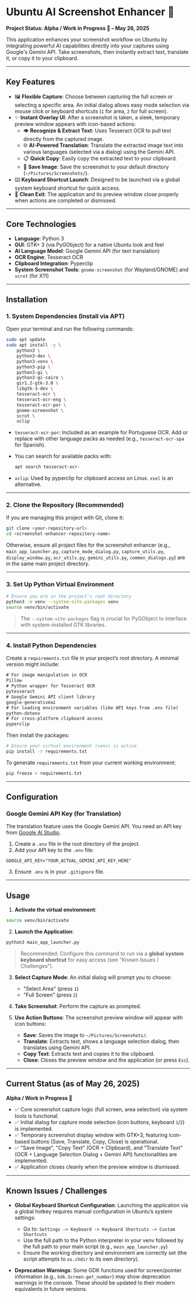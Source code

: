 # Ubuntu AI Screenshot Enhancer 🚀  
**Project Status: Alpha / Work in Progress 🚧 – May 26, 2025**

This application enhances your screenshot workflow on Ubuntu by integrating powerful AI capabilities directly into your captures using Google's Gemini API. Take screenshots, then instantly extract text, translate it, or copy it to your clipboard.

---

## Key Features

- 🖼️ **Flexible Capture**: Choose between capturing the full screen or selecting a specific area. An initial dialog allows easy mode selection via mouse click or keyboard shortcuts (`1` for area, `2` for full screen).
- ✨ **Instant Overlay UI**: After a screenshot is taken, a sleek, temporary preview window appears with icon-based actions:
  - 👁️ **Recognize & Extract Text**: Uses Tesseract OCR to pull text directly from the captured image.
  - 🌐 **AI-Powered Translation**: Translate the extracted image text into various languages (selected via a dialog) using the Gemini API.
  - 📋 **Quick Copy**: Easily copy the extracted text to your clipboard.
  - 💾 **Save Image**: Save the screenshot to your default directory (`~/Pictures/Screenshots/`).
- ⌨️ **Keyboard Shortcut Launch**: Designed to be launched via a global system keyboard shortcut for quick access.
- 🚪 **Clean Exit**: The application and its preview window close properly when actions are completed or dismissed.

---

## Core Technologies

- **Language**: Python 3  
- **GUI**: GTK+ 3 (via PyGObject) for a native Ubuntu look and feel  
- **AI Language Model**: Google Gemini API (for text translation)  
- **OCR Engine**: Tesseract OCR  
- **Clipboard Integration**: Pyperclip  
- **System Screenshot Tools**: `gnome-screenshot` (for Wayland/GNOME) and `scrot` (for X11)

---

## Installation

### 1. System Dependencies (Install via APT)

Open your terminal and run the following commands:

```bash
sudo apt update
sudo apt install -y \
    python3 \
    python3-dev \
    python3-venv \
    python3-pip \
    python3-gi \
    python3-gi-cairo \
    gir1.2-gtk-3.0 \
    libgtk-3-dev \
    tesseract-ocr \
    tesseract-ocr-eng \
    tesseract-ocr-por \
    gnome-screenshot \
    scrot \
    xclip
````

* `tesseract-ocr-por`: Included as an example for Portuguese OCR. Add or replace with other language packs as needed (e.g., `tesseract-ocr-spa` for Spanish).
* You can search for available packs with:

  ```bash
  apt search tesseract-ocr-
  ```
* `xclip`: Used by pyperclip for clipboard access on Linux. `xsel` is an alternative.

---

### 2. Clone the Repository (Recommended)

If you are managing this project with Git, clone it:

```bash
git clone <your-repository-url>
cd <screenshot-enhancer-repository-name>
```

Otherwise, ensure all project files for the screenshot enhancer (e.g., `main_app_launcher.py`, `capture_mode_dialog.py`, `capture_utils.py`, `display_window.py`, `ocr_utils.py`, `gemini_utils.py`, `common_dialogs.py`) are in the same main project directory.

---

### 3. Set Up Python Virtual Environment

```bash
# Ensure you are in the project's root directory
python3 -m venv --system-site-packages venv
source venv/bin/activate
```

> The `--system-site-packages` flag is crucial for PyGObject to interface with system-installed GTK libraries.

---

### 4. Install Python Dependencies

Create a `requirements.txt` file in your project’s root directory. A minimal version might include:

```txt
# For image manipulation in OCR
Pillow
# Python wrapper for Tesseract OCR
pytesseract
# Google Gemini API client library
google-generativeai
# For loading environment variables (like API keys from .env file)
python-dotenv
# For cross-platform clipboard access
pyperclip
```

Then install the packages:

```bash
# Ensure your virtual environment (venv) is active
pip install -r requirements.txt
```

To generate `requirements.txt` from your current working environment:

```bash
pip freeze > requirements.txt
```

---

## Configuration

### Google Gemini API Key (for Translation)

The translation feature uses the Google Gemini API. You need an API key from [Google AI Studio](https://makersuite.google.com/).

1. Create a `.env` file in the root directory of the project.
2. Add your API key to the `.env` file:

```env
GOOGLE_API_KEY="YOUR_ACTUAL_GEMINI_API_KEY_HERE"
```

3. Ensure `.env` is in your `.gitignore` file.

---

## Usage

1. **Activate the virtual environment**:

```bash
source venv/bin/activate
```

2. **Launch the Application**:

```bash
python3 main_app_launcher.py
```

> Recommended: Configure this command to run via a **global system keyboard shortcut** for easy access (see "Known Issues / Challenges").

3. **Select Capture Mode**:
   An initial dialog will prompt you to choose:

   * "Select Area" (press `1`)
   * "Full Screen" (press `2`)

4. **Take Screenshot**:
   Perform the capture as prompted.

5. **Use Action Buttons**:
   The screenshot preview window will appear with icon buttons:

   * **Save**: Saves the image to `~/Pictures/Screenshots/`.
   * **Translate**: Extracts text, shows a language selection dialog, then translates using Gemini API.
   * **Copy Text**: Extracts text and copies it to the clipboard.
   * **Close**: Closes the preview window and the application (or press `Esc`).

---

## Current Status (as of May 26, 2025)

**Alpha / Work in Progress 🚧**

* ✅ Core screenshot capture logic (full screen, area selection) via system tools is functional.
* ✅ Initial dialog for capture mode selection (icon buttons, keyboard `1`/`2`) is implemented.
* ✅ Temporary screenshot display window with GTK+3, featuring icon-based buttons (Save, Translate, Copy, Close) is operational.
* ✅ "Save Image", "Copy Text" (OCR + Clipboard), and "Translate Text" (OCR + Language Selection Dialog + Gemini API) functionalities are implemented.
* ✅ Application closes cleanly when the preview window is dismissed.

---

## Known Issues / Challenges

* **Global Keyboard Shortcut Configuration**:
  Launching the application via a global hotkey requires manual configuration in Ubuntu’s system settings:

  * Go to: `Settings -> Keyboard -> Keyboard Shortcuts -> Custom Shortcuts`
  * Use the full path to the Python interpreter in your venv followed by the full path to your main script (e.g., `main_app_launcher.py`)
  * Ensure the working directory and environment are correctly set (the script attempts to `os.chdir` to its own directory).

* **Deprecation Warnings**:
  Some GDK functions used for screen/pointer information (e.g., `Gdk.Screen.get_number`) may show deprecation warnings in the console. These should be updated to their modern equivalents in future versions.

